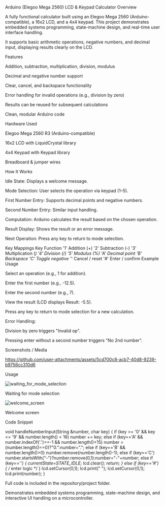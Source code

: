 Arduino (Elegoo Mega 2560) LCD & Keypad Calculator
Overview

A fully functional calculator built using an Elegoo Mega 2560 (Arduino-compatible), a 16x2 LCD, and a 4x4 keypad. This project demonstrates embedded systems programming, state-machine design, and real-time user interface handling.

It supports basic arithmetic operations, negative numbers, and decimal input, displaying results clearly on the LCD.

Features

Addition, subtraction, multiplication, division, modulus

Decimal and negative number support

Clear, cancel, and backspace functionality

Error handling for invalid operations (e.g., division by zero)

Results can be reused for subsequent calculations

Clean, modular Arduino code

Hardware Used

Elegoo Mega 2560 R3 (Arduino-compatible)

16x2 LCD with LiquidCrystal library

4x4 Keypad with Keypad library

Breadboard & jumper wires

How It Works

Idle State: Displays a welcome message.

Mode Selection: User selects the operation via keypad (1–5).

First Number Entry: Supports decimal points and negative numbers.

Second Number Entry: Similar input handling.

Computation: Arduino calculates the result based on the chosen operation.

Result Display: Shows the result or an error message.

Next Operation: Press any key to return to mode selection.

Key Mappings
Key	Function
'1'	Addition (+)
'2'	Subtraction (-)
'3'	Multiplication (*)
'4'	Division (/)
'5'	Modulus (%)
'A'	Decimal point
'B'	Backspace
'C'	Toggle negative
'*'	Cancel / reset
'#'	Enter / confirm
Example Usage

Select an operation (e.g., 1 for addition).

Enter the first number (e.g., -12.5).

Enter the second number (e.g., 7).

View the result (LCD displays Result: -5.5).

Press any key to return to mode selection for a new calculation.

Error Handling:

Division by zero triggers "Invalid op".

Pressing enter without a second number triggers "No 2nd number".

Screenshots / Media


https://github.com/user-attachments/assets/5cd700c8-acb7-40d8-9239-b9756cc310d6

Usage

![waiting_for_mode_selection](https://github.com/user-attachments/assets/181da7a6-ca32-4829-b304-3e30d326b035)

Waiting for mode selection

![welcome_screen](https://github.com/user-attachments/assets/ee241e0c-f91b-4671-8d00-cb9e3506f824)

Welcome screen





Code Snippet

void handleNumberInput(String &number, char key) {
  if (key >= '0' && key <= '9' && number.length() < 16) number += key;
  else if (key=='A' && number.indexOf('.')==-1 && number.length()<15) number = (number.length()==0)?"0.":number+".";
  else if (key=='B' && number.length()>0) number.remove(number.length()-1);
  else if (key=='C') number.startsWith("-")?number.remove(0,1):number="-"+number;
  else if (key=='*') { currentState=STATE_IDLE; lcd.clear(); return; }
  else if (key=='#') { /* enter logic */ }
  lcd.setCursor(0,1); lcd.print("                "); lcd.setCursor(0,1); lcd.print(number);
}


Full code is included in the repository/project folder.

Demonstrates embedded systems programming, state-machine design, and interactive UI handling on a microcontroller.
